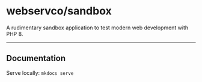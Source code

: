 # webservco/sandbox

A rudimentary sandbox application to test modern web development with PHP 8.

---

## Documentation

Serve locally: `mkdocs serve`
